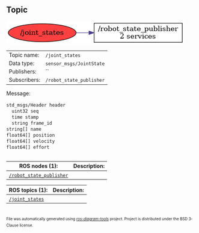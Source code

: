 <!--
File was automatically generated using 'ros-diagram-tools' project.
Project is distributed under the BSD 3-Clause license.
-->

## Topic

[![/joint_states](t__joint_states.png "/joint_states")](t__joint_states.png)

|     |     |
| --- | --- |
| Topic name: | `/joint_states` |
| Data type: | `sensor_msgs/JointState` |
| Publishers: | `` |
| Subscribers: | `/robot_state_publisher` |

Message:
```
std_msgs/Header header
  uint32 seq
  time stamp
  string frame_id
string[] name
float64[] position
float64[] velocity
float64[] effort


```


| ROS nodes (1): | Description: |
| -------------- | ------------ |
| [`/robot_state_publisher`](n__robot_state_publisher.html) |  |

| ROS topics (1): | Description: |
| --------------- | ------------ |
| [`/joint_states`](t__joint_states.html) |  |


</br>
<font size="1">
File was automatically generated using <a href="https://github.com/anetczuk/ros-diagram-tools"><i>ros-diagram-tools</i></a> project.
Project is distributed under the BSD 3-Clause license.
</font>
